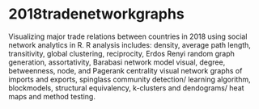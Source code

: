 # 2018tradenetworkgraphs
Visualizing major trade relations between countries in 2018 using social network analytics in R. R analysis includes: density, average path length, transitivity, global clustering, reciprocity, Erdos Renyi random graph generation, assortativity, Barabasi network model visual, degree, betweenness, node, and  Pagerank centrality visual network graphs of imports and exports, spinglass community detection/ learning algorithm, blockmodels, structural equivalency, k-clusters and dendograms/ heat maps and method testing. 

